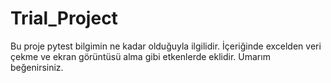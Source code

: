 # Trial_Project
Bu proje pytest bilgimin ne kadar olduğuyla ilgilidir. İçeriğinde excelden veri çekme ve ekran görüntüsü alma gibi etkenlerde eklidir. Umarım beğenirsiniz.
